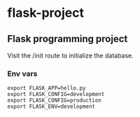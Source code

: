 # flask-project
## Flask programming project

Visit the /init route to initialize the database.

### Env vars
```
export FLASK_APP=hello.py
export FLASK_CONFIG=development
export FLASK_CONFIG=production
export FLASK_ENV=development
```

